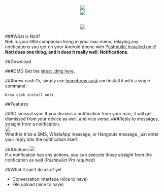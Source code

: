 <div align="center">
<img src="https://jari.lol/ZnN0TQeMmi.png">
<br><img src="https://jari.lol/0suH6tw4vE.svg"><br><br>
<p><a href="https://travis-ci.org/jariz/Noti/"><img src="https://travis-ci.org/jariz/Noti.svg?branch=master"></a></p>
</div>

###What is Noti?  
Noti is your little companion living in your mac menu, relaying any notifications you get on your Android phone with [Pushbullet installed on it](https://pushbullet.com)!  
**Noti does one thing, and it does it really well: Notifications.**

##Download

###DMG
Get the [latest .dmg here](https://github.com/jariz/Noti/releases/latest).  

###brew cask
Or, simply use [homebrew cask](https://github.com/caskroom/homebrew-cask/blob/master/README.md) and install it with a single command:  
```
brew cask install noti
```


##Features

###Dismissal sync
If you dismiss a notification from your mac, it will get dismissed from your device as well, and vice versa.
###Reply to messages, straight from a notification.  
![](https://jari.lol/vC6Mxphnrt.png)  
Whether it be a SMS, WhatsApp message, or Hangouts message, just enter your reply into the notification itself.

###Actions
![](https://jari.lol/ZTGXE6Zxk7.png)  
If a notification has any actions, you can execute those straight from the notification as well (_Pushbullet Pro required_)

##What it can't do as of yet

- Conversation interface (nice to have)
- File upload (nice to have)
